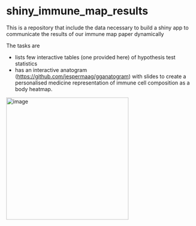 # shiny_immune_map_results
This is a repository that include the data necessary to build a shiny app to communicate the results of our immune map paper dynamically

The tasks are

- lists few interactive tables (one provided here) of hypothesis test statistics
- has an interactive anatogram (https://github.com/jespermaag/gganatogram) with slides to create a personalised medicine representation of immune cell composition as a body heatmap.

 <img width="326" alt="image" src="https://github.com/user-attachments/assets/0bcd17e8-7665-423a-8993-9c0074068705">
